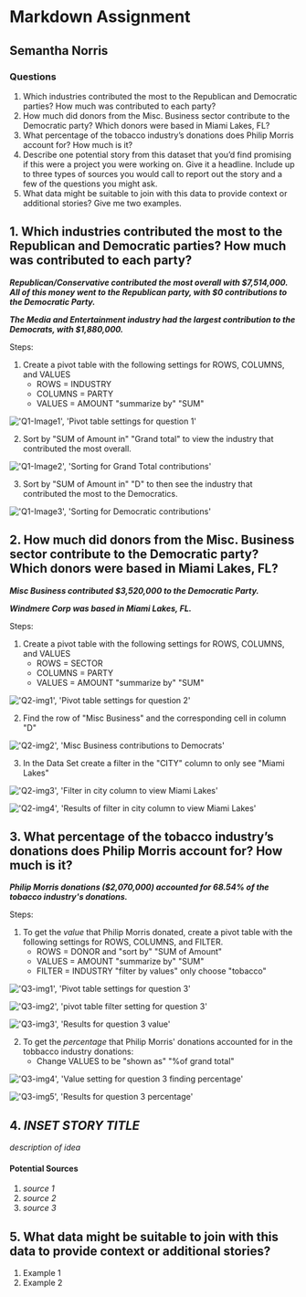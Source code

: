 # Markdown Assignment
## Semantha Norris

### Questions

1. Which industries contributed the most to the Republican and Democratic parties? How much was contributed to each party?
2. How much did donors from the Misc. Business sector contribute to the Democratic party? Which donors were based in Miami Lakes, FL?
3. What percentage of the tobacco industry’s donations does Philip Morris account for? How much is it?
4. Describe one potential story from this dataset that you’d find promising if this were a project you were working on. Give it a headline. Include up to three types of sources you would call to report out the story and a few of the questions you might ask.
5. What data might be suitable to join with this data to provide context or additional stories? Give me two examples.

## 1. Which industries contributed the most to the Republican and Democratic parties? How much was contributed to each party?

**_Republican/Conservative contributed the most overall with $7,514,000. All of this money went to the Republican party, with $0 contributions to the Democratic Party._**

**_The Media and Entertainment industry had the largest contribution to the Democrats, with $1,880,000._**

Steps:
1. Create a pivot table with the following settings for ROWS, COLUMNS, and VALUES
   *  ROWS = INDUSTRY
   *  COLUMNS = PARTY
   *  VALUES = AMOUNT "summarize by" "SUM"

!['Q1-Image1', 'Pivot table settings for question 1'](/Q1-Image1.png)

2. Sort by "SUM of Amount in" "Grand total" to view the industry that contributed the most overall.

!['Q1-Image2', 'Sorting for Grand Total contributions'](/Q1-Image2.png)

3. Sort by "SUM of Amount in" "D" to then see the industry that contributed the most to the Democratics. 

!['Q1-Image3', 'Sorting for Democratic contributions'](/Q1-Image3.png)


## 2. How much did donors from the Misc. Business sector contribute to the Democratic party? Which donors were based in Miami Lakes, FL?

**_Misc Business contributed $3,520,000 to the Democratic Party._**

**_Windmere Corp was based in Miami Lakes, FL._**

Steps:
1. Create a pivot table with the following settings for ROWS, COLUMNS, and VALUES
    *  ROWS = SECTOR
    *  COLUMNS = PARTY
    *  VALUES = AMOUNT "summarize by" "SUM"

!['Q2-img1', 'Pivot table settings for question 2'](/Q2-img1.png)

2. Find the row of "Misc Business" and the corresponding cell in column "D"

!['Q2-img2', 'Misc Business contributions to Democrats'](/Q2-img2.png)

3. In the Data Set create a filter in the "CITY" column to only see "Miami Lakes"

!['Q2-img3', 'Filter in city column to view Miami Lakes'](/Q2-img3.png)

!['Q2-img4', 'Results of filter in city column to view Miami Lakes'](/Q2-img4.png)


## 3. What percentage of the tobacco industry’s donations does Philip Morris account for? How much is it?

**_Philip Morris donations ($2,070,000) accounted for 68.54% of the tobacco industry's donations._**

Steps:
1. To get the _value_ that Philip Morris donated, create a pivot table with the following settings for ROWS, COLUMNS, and FILTER.
    *  ROWS = DONOR and "sort by" "SUM of Amount" 
    *  VALUES = AMOUNT "summarize by" "SUM"
    *  FILTER = INDUSTRY "filter by values" only choose "tobacco"

!['Q3-img1', 'Pivot table settings for question 3'](/Q3-img1.png)

!['Q3-img2', 'pivot table filter setting for question 3'](/Q3-img2.png)

!['Q3-img3', 'Results for question 3 value'](/Q3-img3.png)

2. To get the _percentage_ that Philip Morris' donations accounted for in the tobbacco industry donations:
    * Change VALUES to be "shown as" "%of grand total"

!['Q3-img4', 'Value setting for question 3 finding percentage'](/Q3-img4.png)

!['Q3-img5', 'Results for question 3 percentage'](/Q3-img5.png)


## 4. _INSET STORY TITLE_

_description of idea_

#### Potential Sources
1. _source 1_
2. _source 2_
3. _source 3_

## 5. What data might be suitable to join with this data to provide context or additional stories?

1. Example 1
2. Example 2 

